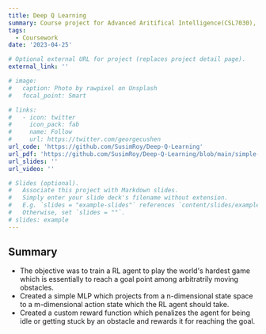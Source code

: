 ```yaml
---
title: Deep Q Learning
summary: Course project for Advanced Aritifical Intelligence(CSL7030), IIT Jodhpur
tags:
  - Coursework
date: '2023-04-25'

# Optional external URL for project (replaces project detail page).
external_link: ''

# image:
#   caption: Photo by rawpixel on Unsplash
#   focal_point: Smart

# links:
#   - icon: twitter
#     icon_pack: fab
#     name: Follow
#     url: https://twitter.com/georgecushen
url_code: 'https://github.com/SusimRoy/Deep-Q-Learning'
url_pdf: 'https://github.com/SusimRoy/Deep-Q-Learning/blob/main/simple-DQN-custom-game-report.pdf'
url_slides: ''
url_video: ''

# Slides (optional).
#   Associate this project with Markdown slides.
#   Simply enter your slide deck's filename without extension.
#   E.g. `slides = "example-slides"` references `content/slides/example-slides.md`.
#   Otherwise, set `slides = ""`.
# slides: example
---
```


## Summary 
- The objective was to train a RL agent to play the world's hardest game which is essentially to reach a goal point among arbitratrily moving obstacles. 
- Created a simple MLP which projects from a n-dimensional state space to a m-dimensional action state which the RL agent should take.
- Created a custom reward function which penalizes the agent for being idle or getting stuck by an obstacle and rewards it for reaching the goal.